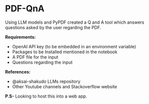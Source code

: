 # PDF-QnA

Using LLM models and PyPDF created a Q and A tool which answers questions asked by the user regarding the PDF.

**Requirements:**
- OpenAI API key (to be embedded in an environment variable)
- Packages to be Installed mentioned in the notebook
- A PDF file for the input
- Questions regarding the input

**References:**
- @aksai-shakudo LLMs repository
- Other Youtube channels and Stackoverflow website

**P.S-**
   Looking to host this into a web app. 

